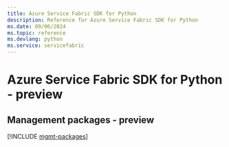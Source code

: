 ```yaml
---
title: Azure Service Fabric SDK for Python
description: Reference for Azure Service Fabric SDK for Python
ms.date: 09/06/2024
ms.topic: reference
ms.devlang: python
ms.service: servicefabric
---
```

# Azure Service Fabric SDK for Python - preview

## Management packages - preview
[!INCLUDE [mgmt-packages](service-fabric-mgmt-index.md)]